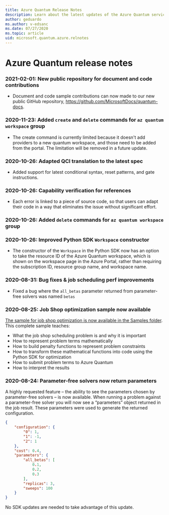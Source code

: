 ```yaml
---
title: Azure Quantum Release Notes
description: Learn about the latest updates of the Azure Quantum service. 
author: geduardo
ms.author: v-edsanc
ms.date: 07/27/2020
ms.topic: article
uid: microsoft.quantum.azure.relnotes
---
```


# Azure Quantum release notes

### 2021-02-01: New public repository for document and code contributions
- Document and code sample contributions can now made to our new public GitHub repository, https://github.com/MicrosoftDocs/quantum-docs. 

### 2020-11-23: Added `create` and `delete` commands for `az quantum workspace` group
- The create command is currently limited because it doesn't add providers to a new quantum workspace, and those need to be added from the portal. The limitation will be removed in a future update.

### 2020-10-26: Adapted QCI translation to the latest spec 
- Added support for latest conditional syntax, reset patterns, and gate instructions.

### 2020-10-26: Capability verification for references
- Each error is linked to a piece of source code, so that users can adapt their code in a way that eliminates the issue without significant effort.

### 2020-10-26: Added `delete` commands for `az quantum workspace` group

### 2020-10-26: Improved Python SDK `Workspace` constructor 
- The constructor of the `Workspace` in the Python SDK now has an option to take the resource ID of the Azure Quantum workspace, which is shown on the workspace page in the Azure Portal, rather than requiring the subscription ID, resource group name, and workspace name.

### 2020-08-31: Bug fixes & job scheduling perf improvements
- Fixed a bug where the `all_betas` parameter returned from parameter-free solvers was named `betas`

### 2020-08-25: Job Shop optimization sample now available
[The sample for job shop optimization is now available in the Samples folder](https://github.com/microsoft/qio-samples). This complete sample teaches:

- What the job shop scheduling problem is and why it is important
- How to represent problem terms mathematically
- How to build penalty functions to represent problem constraints
- How to transform these mathematical functions into code using the Python SDK for optimization
- How to submit problem terms to Azure Quantum
- How to interpret the results

### 2020-08-24: Parameter-free solvers now return parameters
A highly requested feature – the ability to see the parameters chosen by parameter-free solvers – is now available. When running a problem against a parameter-free solver you will now see a “parameters” object returned in the job result. These parameters were used to generate the returned configuration.

```json
{
    "configuration": {
        "0": 1,
        "1": -1,
        "2": 1
    },
    "cost": 0.4,
    "parameters": {
        "all_betas": [
            0.1,
            0.2,
            0.3
        ],
        "replicas": 3,
        "sweeps": 100
    }
}
```

No SDK updates are needed to take advantage of this update. 
